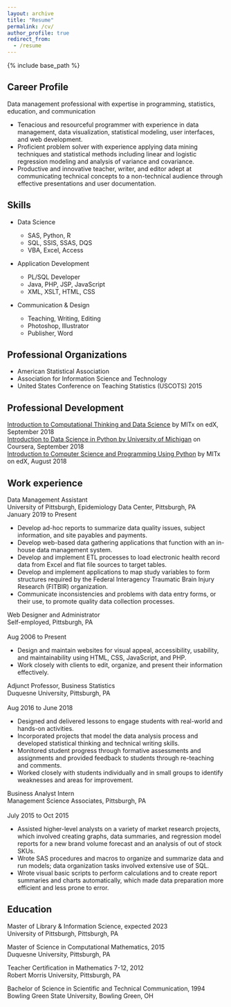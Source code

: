```yaml
---
layout: archive
title: "Resume"
permalink: /cv/
author_profile: true
redirect_from:
  - /resume
---
```


{% include base_path %}

## Career Profile

Data management professional with expertise in programming, statistics, education, and communication

* Tenacious and resourceful programmer with experience in data management, data visualization, statistical modeling, user interfaces, and web development.
* Proficient problem solver with experience applying data mining techniques and statistical methods including linear and logistic regression modeling and analysis of variance and covariance.
* Productive and innovative teacher, writer, and editor adept at communicating technical concepts to a non-technical audience through effective presentations and user documentation.

## Skills

* Data Science
  * SAS, Python, R
  * SQL, SSIS, SSAS, DQS
  * VBA, Excel, Access

* Application Development
  * PL/SQL Developer
  * Java, PHP, JSP, JavaScript
  * XML, XSLT, HTML, CSS
  
* Communication & Design
  * Teaching, Writing, Editing 
  * Photoshop, Illustrator 
  * Publisher, Word
  
## Professional Organizations

* American Statistical Association
* Association for Information Science and Technology
* United States Conference on Teaching Statistics (USCOTS) 2015

## Professional Development

<a href="https://github.com/lisaover/MITxCompThinkDataSci" target="_bank">Introduction to Computational Thinking and Data Science</a> by MITx on edX, September 2018</br>
<a href="https://github.com/lisaover/UMichDataScience" target="_bank">Introduction to Data Science in Python by University of Michigan</a> on Coursera, September 2018</br>
<a href="https://github.com/lisaover/MITxCompSciPython" target="_bank">Introduction to Computer Science and Programming Using Python</a> by MITx on edX, August 2018

## Work experience

Data Management Assistant<br/>
University of Pittsburgh, Epidemiology Data Center, Pittsburgh, PA<br/>	
January 2019 to Present
  * Develop ad-hoc reports to summarize data quality issues, subject information, and site payables and payments.
  * Develop web-based data gathering applications that function with an in-house data management system.
  * Develop and implement ETL processes to load electronic health record data from Excel and flat file sources to target tables.
  * Develop and implement applications to map study variables to form structures required by the Federal Interagency Traumatic Brain Injury Research (FITBIR) organization.
  * Communicate inconsistencies and problems with data entry forms, or their use, to promote quality data collection processes.

Web Designer and Administrator<br/>
Self-employed, Pittsburgh, PA<br/>						
Aug 2006 to Present
  * Design and maintain websites for visual appeal, accessibility, usability, and maintainability using HTML, CSS, JavaScript, and PHP.
  * Work closely with clients to edit, organize, and present their information effectively.

Adjunct Professor, Business Statistics<br/>
Duquesne University, Pittsburgh, PA<br/>				
Aug 2016 to June 2018
  * Designed and delivered lessons to engage students with real-world and hands-on activities.
  * Incorporated projects that model the data analysis process and developed statistical thinking and technical writing skills. 
  * Monitored student progress through formative assessments and assignments and provided feedback to students through re-teaching and comments.
  * Worked closely with students individually and in small groups to identify weaknesses and areas for improvement.

Business Analyst Intern<br/>
Management Science Associates, Pittsburgh, PA<br/>				
July 2015 to Oct 2015
  * Assisted higher-level analysts on a variety of market research projects, which involved creating graphs, data summaries, and regression model reports for a new brand volume forecast and an analysis of out of stock SKUs.
  * Wrote SAS procedures and macros to organize and summarize data and run models; data organization tasks involved extensive use of SQL.
  * Wrote visual basic scripts to perform calculations and to create report summaries and charts automatically, which made data preparation more efficient and less prone to error.

## Education

Master of Library & Information Science, expected 2023<br/>
University of Pittsburgh, Pittsburgh, PA
  
Master of Science in Computational Mathematics, 2015<br/>
Duquesne University, Pittsburgh, PA

Teacher Certification in Mathematics 7-12, 2012<br/>
Robert Morris University, Pittsburgh, PA
  
Bachelor of Science in Scientific and Technical Communication, 1994<br/>
Bowling Green State University, Bowling Green, OH

